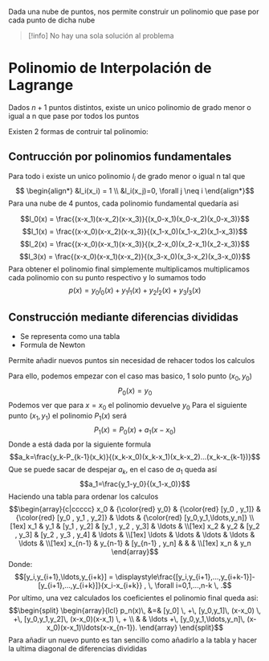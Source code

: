 Dada una nube de puntos, nos permite construir un polinomio que pase por cada punto de dicha nube

> [!info] No hay una sola solución al problema

# Polinomio de Interpolación de Lagrange
Dados $n+1$ puntos distintos, existe un unico polinomio de grado menor o igual a n que pase por todos los puntos

Existen 2 formas de contruir tal polinomio:

## Contrucción por polinomios fundamentales
Para todo i existe un unico polinomio $l_i$ de grado menor o igual n tal que
$$
\begin{align*}
&l_i(x_i) = 1 \\
&l_i(x_j)=0, \forall j \neq i
\end{align*}$$
Para una nube de 4 puntos, cada polinomio fundamental quedaría asi

$$l_0(x) = \frac{(x-x_1)(x-x_2)(x-x_3)}{(x_0-x_1)(x_0-x_2)(x_0-x_3)}$$
$$l_1(x) = \frac{(x-x_0)(x-x_2)(x-x_3)}{(x_1-x_0)(x_1-x_2)(x_1-x_3)}$$
$$l_2(x) = \frac{(x-x_0)(x-x_1)(x-x_3)}{(x_2-x_0)(x_2-x_1)(x_2-x_3)}$$
$$l_3(x) = \frac{(x-x_0)(x-x_1)(x-x_2)}{(x_3-x_0)(x_3-x_2)(x_3-x_0)}$$
Para obtener el polinomio final simplemente multiplicamos multiplicamos cada polinomio con su punto respectivo y lo sumamos todo
$$p(x) = y_0l_0(x)+y_1l_1(x)+y_2l_2(x)+y_3l_3(x)$$

## Construcción mediante diferencias divididas
- Se representa como una tabla
- Formula de Newton

Permite añadir nuevos puntos sin necesidad de rehacer todos los calculos

Para ello, podemos empezar con el caso mas basico, 1 solo punto $(x_0,y_0)$
$$P_0(x) = y_0$$
Podemos ver que para $x=x_0$ el polinomio devuelve $y_0$
Para el siguiente punto $(x_1,y_1)$ el polinomio $P_1(x)$ será $$P_1(x)=P_0(x)+a_1(x-x_0)$$
Donde a está dada por la siguiente formula$$a_k=\frac{y_k-P_{k-1}(x_k)}{(x_k-x_0)(x_k-x_1)(x_k-x_2)...(x_k-x_{k-1})}$$
Que se puede sacar de despejar $a_k$, en el caso de $a_1$ queda así$$a_1=\frac{y_1-y_0}{(x_1-x_0)}$$
Haciendo una tabla para ordenar los calculos 
$$\begin{array}{c|ccccc}
x_0 & {\color{red} y_0}  & {\color{red} [y_0 , y_1]} & {\color{red} [y_0 , y_1 , y_2]}  &  \ldots & {\color{red} [y_0,y_1,\ldots,y_n]}  \\[1ex]
x_1 & y_1  & [y_1 , y_2]  & [y_1 , y_2 , y_3] & \ldots &  \\[1ex]
x_2 & y_2  & [y_2 , y_3]  & [y_2 , y_3 , y_4] & \ldots &  \\[1ex]
\ldots & \ldots & \ldots & \ldots & \ldots &  \\[1ex]
x_{n-1} & y_{n-1}  & [y_{n-1} , y_n]  &  &  &  \\[1ex]
x_n & y_n 
\end{array}$$
Donde: $$[y_i,y_{i+1},\ldots,y_{i+k}] = 
    \displaystyle\frac{[y_i,y_{i+1},...,y_{i+k-1}]-[y_{i+1},...,y_{i+k}]}{x_i-x_{i+k}} , \, \forall 
    i=0,1,...,n-k \, .$$
Por ultimo, una vez calculados los coeficientes el polinomio final queda asi:
$$\begin{split}
\begin{array}{lcl}
p_n(x)\, &=& [y_0] \, +\, [y_0,y_1]\, (x-x_0) \, +\, [y_0,y_1,y_2]\, (x-x_0)(x-x_1) \, +  \\
         & & \ldots +\, [y_0,y_1,\ldots,y_n]\, (x-x_0)(x-x_1)\ldots(x-x_{n-1}).
\end{array}
\end{split}$$
Para añadir un nuevo punto es tan sencillo como añadirlo a la tabla y hacer la ultima diagonal de diferencias divididas

